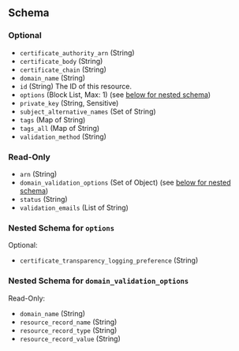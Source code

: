 ## Schema

### Optional

- `certificate_authority_arn` (String)
- `certificate_body` (String)
- `certificate_chain` (String)
- `domain_name` (String)
- `id` (String) The ID of this resource.
- `options` (Block List, Max: 1) (see [below for nested schema](#nestedblock--options))
- `private_key` (String, Sensitive)
- `subject_alternative_names` (Set of String)
- `tags` (Map of String)
- `tags_all` (Map of String)
- `validation_method` (String)

### Read-Only

- `arn` (String)
- `domain_validation_options` (Set of Object) (see [below for nested schema](#nestedatt--domain_validation_options))
- `status` (String)
- `validation_emails` (List of String)

<a id="nestedblock--options"></a>
### Nested Schema for `options`

Optional:

- `certificate_transparency_logging_preference` (String)


<a id="nestedatt--domain_validation_options"></a>
### Nested Schema for `domain_validation_options`

Read-Only:

- `domain_name` (String)
- `resource_record_name` (String)
- `resource_record_type` (String)
- `resource_record_value` (String)